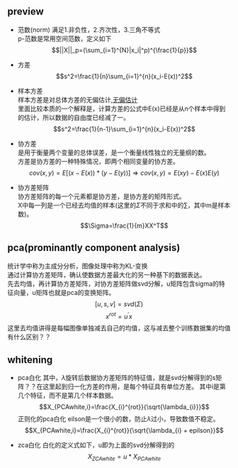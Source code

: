 ## preview
- 范数(norm)
    满足1.非负性，2.齐次性，3.三角不等式  
    p-范数是常用空间范数，定义如下  
    $$||X||_p=(\sum_{i=1}^{N}|x_i|^p)^{\frac{1}{p}}$$
- 方差  
    $$s^2=\frac{1}{n}\sum_{i=1}^{n}(x_i-E(x))^2$$
- 样本方差  
    样本方差是对总体方差的无偏估计,[无偏估计](https://www.zhihu.com/question/20099757)  
    里面比较本质的一个解释是，计算方差的公式中E(x)已经是从n个样本中得到的估计，所以数据的自由度已经减了一。
    $$s^2=\frac{1}{n-1}\sum_{i=1}^{n}(x_i-E(x))^2$$
    
- 协方差  
    是用于衡量两个变量的总体误差，是一个衡量线性独立的无量纲的数。  
    方差是协方差的一种特殊情况，即两个相同变量的协方差。  
    $$cov(x,y)=E[(x-E(x))*(y-E(y))] \Rightarrow cov(x,y)=E(xy)-E(x)E(y)$$
- 协方差矩阵  
    协方差矩阵的每一个元素都是协方差，是协方差的矩阵形式。  
    X中每一列是一个已经去均值的样本(这里的$\Sigma$不同于求和中的$\sum$，其中m是样本数)。
    $$\Sigma=\frac{1}{m}XX^T$$
## pca(prominantly component analysis)
统计学中称为主成分分析，图像处理中称为KL-变换    
通过计算协方差矩阵，确认使数据方差最大化的另一种基下的数据表达。  
先去均值，再计算协方差矩阵，对协方差矩阵做svd分解，u矩阵包含sigma的特征向量，u矩阵也就是pca的变换矩阵。
$$[u,s,v] = svd(\Sigma)$$
$$x^{rot}=u^{'}x$$
这里去均值讲得是每幅图像单独减去自己的均值，这与减去整个训练数据集的均值有什么区别？？
## whitening
- pca白化
其中，$\lambda$旋转后数据协方差矩阵的特征值，就是svd分解得到的s矩阵？？在这里起到归一化方差的作用，是每个特征具有单位方差。
其中i是第几个特征，而不是第几个样本数据。
$$X_{PCAwhite,i}=\frac{X_{i}^{rot}}{\sqrt{\lambda_{i}}}$$
正则化的pca白化
eilson是一个很小的数，防止$\lambda$过小，导致数值不稳定。
$$X_{PCAwhite,i}=\frac{X_{i}^{rot}}{\sqrt{\lambda_{i} + epilson}}$$

- zca白化
白化的定义式如下，u即为上面的svd分解得到的
$$X_{ZCAwhite}=u*X_{PCAwhite}$$


